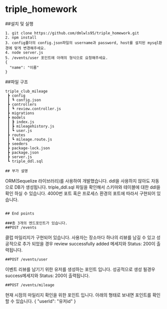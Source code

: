 # triple_homework

##설치 및 실행
```
1. git clone https://github.com/dmlwls95/triple_homework.git
2. npm install
3. config폴더의 config.json파일의 username과 password, host를 설치된 mysql환경에 맞게 변경해주세요.
4. node server.js
5. /events/user 포인트에 아래의 형식으로 요청해주세요.
{
  "name": "이름"
}
```
##파일 구조
```
triple_club_mileage
 ┣ config
 ┃ ┗ config.json
 ┣ controllers
 ┃ ┗ review.controller.js
 ┣ migrations
 ┣ models
 ┃ ┣ index.js
 ┃ ┣ mileagehistory.js
 ┃ ┗ user.js 
 ┣ routes
 ┃ ┗ mileage.route.js
 ┣ seeders
 ┣ package-lock.json
 ┣ package.json
 ┣ server.js
 ┗ triple_ddl.sql

```
```
## 부가 설명
```
ORM(Sequelize 라이브러리)를 사용하여 개발했습니다. ddl을 사용하지 않아도 자동으로 DB가 생성됩니다.
triple_ddl.sql 파일을 확인해서 스키마와 테이블에 대한 ddl을 확인 하실 수 있습니다.
4000번 포트 혹은 프로세스 환경의 포트에 따라서 구현되어 있습니다.
```

## End points

###총 3개의 엔드포인트가 있습니다.
##POST /events
```
클럽 마일리지가 구현되어 있습니다.
사용자는 장소마다 하나의 리뷰를 남길 수 있고 성공적으로 추가 되었을 경우
review successfully added 메세지와 Status: 200이 출력됩니다.
```
##POST /events/user
```
이벤트 리뷰를 남기기 위한 유저를 생성하는 포인트 입니다.
성공적으로 생성 될경우
success메세지와 Status: 200이 출력됩니다.
```
##POST /events/mileage
```
현재 시점의 마일리지 확인을 위한 포인트 입니다.
아래의 형태로 보내면 포인트를 확인 할 수 있습니다.
{
  "userId": "유저id"
}
```
